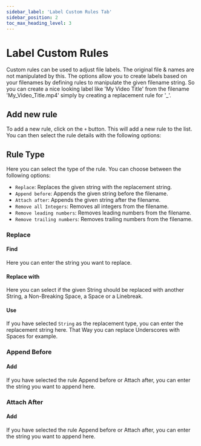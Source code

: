 ```yaml
---
sidebar_label: 'Label Custom Rules Tab'
sidebar_position: 2
toc_max_heading_level: 3
---
```


# Label Custom Rules

Custom rules can be used to adjust file labels. The original file & names are not manipulated by this. The options
allow you to create labels based on your filenames by defining rules to manipulate the given filename string. So you
can create a nice looking label like 'My Video Title' from the filename 'My_Video_Title.mp4' simply by creating a
replacement rule for '_'.

## Add new rule

To add a new rule, click on the ``+`` button. This will add a new rule to the list. You can then select the rule details with the following options:

## Rule Type

Here you can select the type of the rule. You can choose between the following options:

- ``Replace``: Replaces the given string with the replacement string.
- ``Append before``: Appends the given string before the filename.
- ``Attach after``: Appends the given string after the filename.
- ``Remove all Integers``: Removes all integers from the filename.
- ``Remove leading numbers``: Removes leading numbers from the filename.
- ``Remove trailing numbers``: Removes trailing numbers from the filename.

### Replace

#### Find

Here you can enter the string you want to replace.

#### Replace with

Here you can select if the given String should be replaced with another String, a Non-Breaking Space,  a Space or a Linebreak. 

#### Use

If you have selected ``String`` as the replacement type, you can enter the replacement string here. That Way you can replace Underscores with Spaces for example.

### Append Before

#### Add

If you have selected the rule Append before or Attach after, you can enter the string you want to append here.

### Attach After

#### Add

If you have selected the rule Append before or Attach after, you can enter the string you want to append here.


